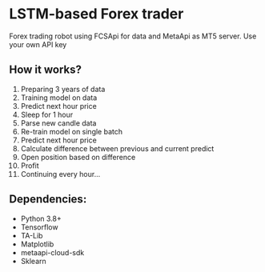 # LSTM-based Forex trader

Forex trading robot using FCSApi for data and MetaApi as MT5 server.
Use your own API key

## How it works?

1. Preparing 3 years of data
2. Training model on data
3. Predict next hour price
4. Sleep for 1 hour
4. Parse new candle data
5. Re-train model on single batch
6. Predict next hour price
8. Calculate difference between previous and current predict
9. Open position based on difference
10. Profit
11. Continuing every hour...

## Dependencies:
- Python 3.8+
- Tensorflow
- TA-Lib
- Matplotlib
- metaapi-cloud-sdk
- Sklearn
